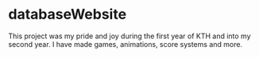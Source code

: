 # databaseWebsite
This project was my pride and joy during the first year of KTH and into my second year. I have made games, animations, score systems and more. 
